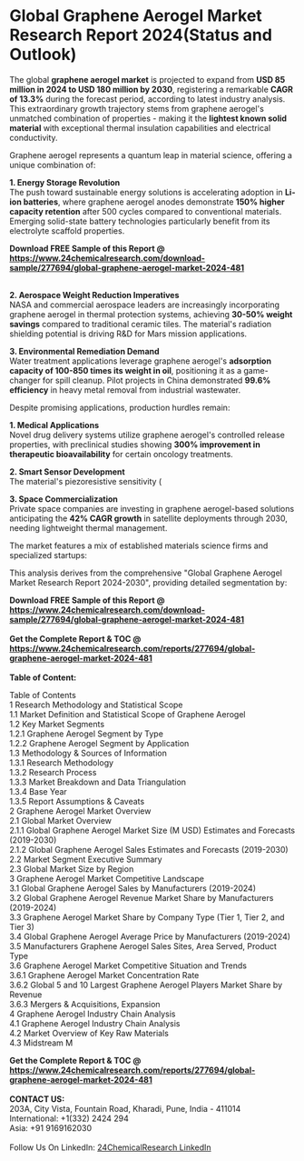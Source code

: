<h1>Global Graphene Aerogel Market Research Report 2024(Status and Outlook)</h1><p>The global <strong>graphene aerogel market</strong> is projected to expand from <strong>USD 85 million in 2024 to USD 180 million by 2030</strong>, registering a remarkable <strong>CAGR of 13.3%</strong> during the forecast period, according to latest industry analysis. This extraordinary growth trajectory stems from graphene aerogel's unmatched combination of properties - making it the <strong>lightest known solid material</strong> with exceptional thermal insulation capabilities and electrical conductivity.</p><p>Graphene aerogel represents a quantum leap in material science, offering a unique combination of:</p><p><strong>1. Energy Storage Revolution</strong><br>
The push toward sustainable energy solutions is accelerating adoption in <strong>Li-ion batteries</strong>, where graphene aerogel anodes demonstrate <strong>150% higher capacity retention</strong> after 500 cycles compared to conventional materials. Emerging solid-state battery technologies particularly benefit from its electrolyte scaffold properties.</p><div><b>Download FREE Sample of this Report @ 
            <a href="https://www.24chemicalresearch.com/download-sample/277694/global-graphene-aerogel-market-2024-481">
            https://www.24chemicalresearch.com/download-sample/277694/global-graphene-aerogel-market-2024-481</a></b></div><br><p><strong>2. Aerospace Weight Reduction Imperatives</strong><br>
NASA and commercial aerospace leaders are increasingly incorporating graphene aerogel in thermal protection systems, achieving <strong>30-50% weight savings</strong> compared to traditional ceramic tiles. The material's radiation shielding potential is driving R&amp;D for Mars mission applications.</p><p><strong>3. Environmental Remediation Demand</strong><br>
Water treatment applications leverage graphene aerogel's <strong>adsorption capacity of 100-850 times its weight in oil</strong>, positioning it as a game-changer for spill cleanup. Pilot projects in China demonstrated <strong>99.6% efficiency</strong> in heavy metal removal from industrial wastewater.</p><p>Despite promising applications, production hurdles remain:</p><p><strong>1. Medical Applications</strong><br>
Novel drug delivery systems utilize graphene aerogel's controlled release properties, with preclinical studies showing <strong>300% improvement in therapeutic bioavailability</strong> for certain oncology treatments.</p><p><strong>2. Smart Sensor Development</strong><br>
The material's piezoresistive sensitivity (

</p><p><strong>3. Space Commercialization</strong><br>
Private space companies are investing in graphene aerogel-based solutions anticipating the <strong>42% CAGR growth</strong> in satellite deployments through 2030, needing lightweight thermal management.</p><p>The market features a mix of established materials science firms and specialized startups:</p><p>This analysis derives from the comprehensive "Global Graphene Aerogel Market Research Report 2024-2030", providing detailed segmentation by:</p><div><b>Download FREE Sample of this Report @ 
            <a href="https://www.24chemicalresearch.com/download-sample/277694/global-graphene-aerogel-market-2024-481">
            https://www.24chemicalresearch.com/download-sample/277694/global-graphene-aerogel-market-2024-481</a></b></div><br><div><b>Get the Complete Report & TOC @ 
            <a href="https://www.24chemicalresearch.com/reports/277694/global-graphene-aerogel-market-2024-481">
            https://www.24chemicalresearch.com/reports/277694/global-graphene-aerogel-market-2024-481</a></b></div><br>
            <b>Table of Content:</b><p>Table of Contents<br />
1 Research Methodology and Statistical Scope<br />
1.1 Market Definition and Statistical Scope of Graphene Aerogel<br />
1.2 Key Market Segments<br />
1.2.1 Graphene Aerogel Segment by Type<br />
1.2.2 Graphene Aerogel Segment by Application<br />
1.3 Methodology & Sources of Information<br />
1.3.1 Research Methodology<br />
1.3.2 Research Process<br />
1.3.3 Market Breakdown and Data Triangulation<br />
1.3.4 Base Year<br />
1.3.5 Report Assumptions & Caveats<br />
2 Graphene Aerogel Market Overview<br />
2.1 Global Market Overview<br />
2.1.1 Global Graphene Aerogel Market Size (M USD) Estimates and Forecasts (2019-2030)<br />
2.1.2 Global Graphene Aerogel Sales Estimates and Forecasts (2019-2030)<br />
2.2 Market Segment Executive Summary<br />
2.3 Global Market Size by Region<br />
3 Graphene Aerogel Market Competitive Landscape<br />
3.1 Global Graphene Aerogel Sales by Manufacturers (2019-2024)<br />
3.2 Global Graphene Aerogel Revenue Market Share by Manufacturers (2019-2024)<br />
3.3 Graphene Aerogel Market Share by Company Type (Tier 1, Tier 2, and Tier 3)<br />
3.4 Global Graphene Aerogel Average Price by Manufacturers (2019-2024)<br />
3.5 Manufacturers Graphene Aerogel Sales Sites, Area Served, Product Type<br />
3.6 Graphene Aerogel Market Competitive Situation and Trends<br />
3.6.1 Graphene Aerogel Market Concentration Rate<br />
3.6.2 Global 5 and 10 Largest Graphene Aerogel Players Market Share by Revenue<br />
3.6.3 Mergers & Acquisitions, Expansion<br />
4 Graphene Aerogel Industry Chain Analysis<br />
4.1 Graphene Aerogel Industry Chain Analysis<br />
4.2 Market Overview of Key Raw Materials<br />
4.3 Midstream M</p><div><b>Get the Complete Report & TOC @ 
            <a href="https://www.24chemicalresearch.com/reports/277694/global-graphene-aerogel-market-2024-481">
            https://www.24chemicalresearch.com/reports/277694/global-graphene-aerogel-market-2024-481</a></b></div><br><b>CONTACT US:</b><br>
            203A, City Vista, Fountain Road, Kharadi, Pune, India - 411014<br>
            International: +1(332) 2424 294<br>
            Asia: +91 9169162030 <br><br>
            Follow Us On LinkedIn: <a href="https://www.linkedin.com/company/24chemicalresearch/">24ChemicalResearch LinkedIn</a>